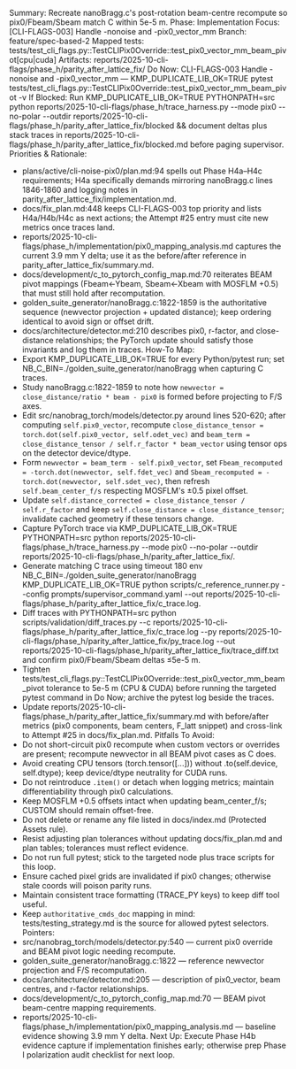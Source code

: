 Summary: Recreate nanoBragg.c's post-rotation beam-centre recompute so pix0/Fbeam/Sbeam match C within 5e-5 m.
Phase: Implementation
Focus: [CLI-FLAGS-003] Handle -nonoise and -pix0_vector_mm
Branch: feature/spec-based-2
Mapped tests: tests/test_cli_flags.py::TestCLIPix0Override::test_pix0_vector_mm_beam_pivot[cpu|cuda]
Artifacts: reports/2025-10-cli-flags/phase_h/parity_after_lattice_fix/
Do Now: CLI-FLAGS-003 Handle -nonoise and -pix0_vector_mm — KMP_DUPLICATE_LIB_OK=TRUE pytest tests/test_cli_flags.py::TestCLIPix0Override::test_pix0_vector_mm_beam_pivot -v
If Blocked: Run KMP_DUPLICATE_LIB_OK=TRUE PYTHONPATH=src python reports/2025-10-cli-flags/phase_h/trace_harness.py --mode pix0 --no-polar --outdir reports/2025-10-cli-flags/phase_h/parity_after_lattice_fix/blocked && document deltas plus stack traces in reports/2025-10-cli-flags/phase_h/parity_after_lattice_fix/blocked.md before paging supervisor.
Priorities & Rationale:
- plans/active/cli-noise-pix0/plan.md:94 spells out Phase H4a–H4c requirements; H4a specifically demands mirroring nanoBragg.c lines 1846-1860 and logging notes in parity_after_lattice_fix/implementation.md.
- docs/fix_plan.md:448 keeps CLI-FLAGS-003 top priority and lists H4a/H4b/H4c as next actions; the Attempt #25 entry must cite new metrics once traces land.
- reports/2025-10-cli-flags/phase_h/implementation/pix0_mapping_analysis.md captures the current 3.9 mm Y delta; use it as the before/after reference in parity_after_lattice_fix/summary.md.
- docs/development/c_to_pytorch_config_map.md:70 reiterates BEAM pivot mappings (Fbeam←Ybeam, Sbeam←Xbeam with MOSFLM +0.5) that must still hold after recomputation.
- golden_suite_generator/nanoBragg.c:1822-1859 is the authoritative sequence (newvector projection + updated distance); keep ordering identical to avoid sign or offset drift.
- docs/architecture/detector.md:210 describes pix0, r-factor, and close-distance relationships; the PyTorch update should satisfy those invariants and log them in traces.
How-To Map:
- Export KMP_DUPLICATE_LIB_OK=TRUE for every Python/pytest run; set NB_C_BIN=./golden_suite_generator/nanoBragg when capturing C traces.
- Study nanoBragg.c:1822-1859 to note how `newvector = close_distance/ratio * beam - pix0` is formed before projecting to F/S axes.
- Edit src/nanobrag_torch/models/detector.py around lines 520-620; after computing `self.pix0_vector`, recompute `close_distance_tensor = torch.dot(self.pix0_vector, self.odet_vec)` and `beam_term = close_distance_tensor / self.r_factor * beam_vector` using tensor ops on the detector device/dtype.
- Form `newvector = beam_term - self.pix0_vector`, set `Fbeam_recomputed = -torch.dot(newvector, self.fdet_vec)` and `Sbeam_recomputed = -torch.dot(newvector, self.sdet_vec)`, then refresh `self.beam_center_f/s` respecting MOSFLM's ±0.5 pixel offset.
- Update `self.distance_corrected = close_distance_tensor / self.r_factor` and keep `self.close_distance = close_distance_tensor`; invalidate cached geometry if these tensors change.
- Capture PyTorch trace via KMP_DUPLICATE_LIB_OK=TRUE PYTHONPATH=src python reports/2025-10-cli-flags/phase_h/trace_harness.py --mode pix0 --no-polar --outdir reports/2025-10-cli-flags/phase_h/parity_after_lattice_fix/.
- Generate matching C trace using timeout 180 env NB_C_BIN=./golden_suite_generator/nanoBragg KMP_DUPLICATE_LIB_OK=TRUE python scripts/c_reference_runner.py --config prompts/supervisor_command.yaml --out reports/2025-10-cli-flags/phase_h/parity_after_lattice_fix/c_trace.log.
- Diff traces with PYTHONPATH=src python scripts/validation/diff_traces.py --c reports/2025-10-cli-flags/phase_h/parity_after_lattice_fix/c_trace.log --py reports/2025-10-cli-flags/phase_h/parity_after_lattice_fix/py_trace.log --out reports/2025-10-cli-flags/phase_h/parity_after_lattice_fix/trace_diff.txt and confirm pix0/Fbeam/Sbeam deltas ≤5e-5 m.
- Tighten tests/test_cli_flags.py::TestCLIPix0Override::test_pix0_vector_mm_beam_pivot tolerance to 5e-5 m (CPU & CUDA) before running the targeted pytest command in Do Now; archive the pytest log beside the traces.
- Update reports/2025-10-cli-flags/phase_h/parity_after_lattice_fix/summary.md with before/after metrics (pix0 components, beam centers, F_latt snippet) and cross-link to Attempt #25 in docs/fix_plan.md.
Pitfalls To Avoid:
- Do not short-circuit pix0 recompute when custom vectors or overrides are present; recompute newvector in all BEAM pivot cases as C does.
- Avoid creating CPU tensors (torch.tensor([...])) without .to(self.device, self.dtype); keep device/dtype neutrality for CUDA runs.
- Do not reintroduce `.item()` or detach when logging metrics; maintain differentiability through pix0 calculations.
- Keep MOSFLM +0.5 offsets intact when updating beam_center_f/s; CUSTOM should remain offset-free.
- Do not delete or rename any file listed in docs/index.md (Protected Assets rule).
- Resist adjusting plan tolerances without updating docs/fix_plan.md and plan tables; tolerances must reflect evidence.
- Do not run full pytest; stick to the targeted node plus trace scripts for this loop.
- Ensure cached pixel grids are invalidated if pix0 changes; otherwise stale coords will poison parity runs.
- Maintain consistent trace formatting (TRACE_PY keys) to keep diff tool useful.
- Keep `authoritative_cmds_doc` mapping in mind: tests/testing_strategy.md is the source for allowed pytest selectors.
Pointers:
- src/nanobrag_torch/models/detector.py:540 — current pix0 override and BEAM pivot logic needing recompute.
- golden_suite_generator/nanoBragg.c:1822 — reference newvector projection and F/S recomputation.
- docs/architecture/detector.md:205 — description of pix0_vector, beam centres, and r-factor relationships.
- docs/development/c_to_pytorch_config_map.md:70 — BEAM pivot beam-centre mapping requirements.
- reports/2025-10-cli-flags/phase_h/implementation/pix0_mapping_analysis.md — baseline evidence showing 3.9 mm Y delta.
Next Up: Execute Phase H4b evidence capture if implementation finishes early; otherwise prep Phase I polarization audit checklist for next loop.
